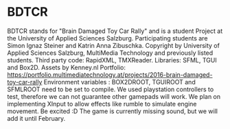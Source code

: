 # BDTCR

BDTCR stands for "Brain Damaged Toy Car Rally" and is a student Project at the University of Applied  Sciences Salzburg.
Participating students are Simon Ignaz Steiner and Katrin Anna Zibuschka.
Copyright by University of Applied Sciences Salzburg, MultiMedia Technology and previously listed students.
Third party code: RapidXML, TMXReader. Libraries: SFML, TGUI and Box2D. 
Assets by Kenney.nl 
Portfolio: https://portfolio.multimediatechnology.at/projects/2016-brain-damaged-toy-car-rally
Environment variables : BOX2DROOT, TGUIROOT and SFMLROOT need to be set to compile.
We used playstation controllers to test, therefore we can not guarantee other gamepads will work. We plan on implementing XInput to allow effects like rumble to simulate engine movement. Be excited :D
The game is currently missing sound, but we will add it until February. 
